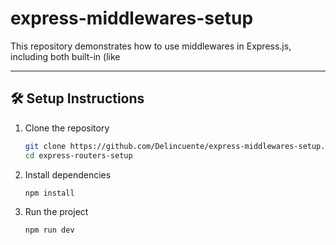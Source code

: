 # express-middlewares-setup
This repository demonstrates how to use middlewares in Express.js, including both built-in (like

---

## 🛠️ Setup Instructions

1. Clone the repository
   ```bash
   git clone https://github.com/Delincuente/express-middlewares-setup.git
   cd express-routers-setup

2. Install dependencies
   ```bash
   npm install

3. Run the project
   ```bash
   npm run dev